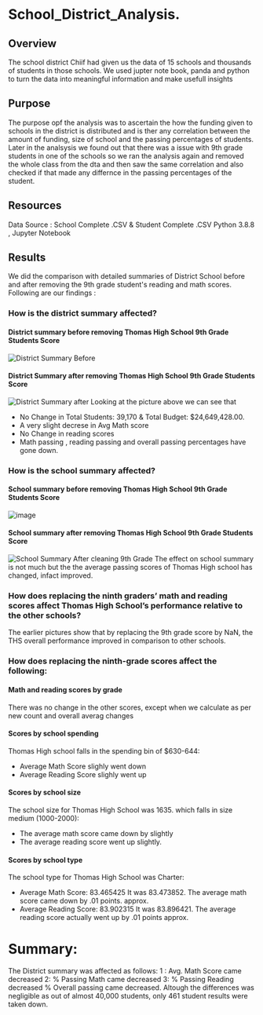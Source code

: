 # School_District_Analysis.

## Overview
The school district Chiif had given us the data of 15 schools and thousands of students in those schools. We used jupter note book, panda and python to turn the data into meaningful information and make usefull insights

## Purpose 

The purpose opf the analysis was to ascertain the how the funding given to schools in the district is distributed and is ther any correlation between the amount of funding, size of school and the passing percentages of students. 
Later in the analsysis we found out that there was a issue with 9th grade students in one of the schools so we ran the analysis again and removed the whole class from the dta and then saw the same correlation and also checked if that made any differnce in the passing percentages of the student. 
 
## Resources
Data Source : School Complete .CSV & Student Complete .CSV
Python 3.8.8 , Jupyter Notebook 

## Results
We did the comparison with detailed summaries of District School before and after removing the 9th grade student's reading and math scores. Following are our findings :

### How is the district summary affected?
#### District summary before removing Thomas High School 9th Grade Students Score
![District Summary Before](https://user-images.githubusercontent.com/93050682/144174167-587e08ce-42ab-4abf-9396-d57aac254c7f.PNG)
#### District Summary after removing Thomas High School 9th Grade Students Score
![District Summary after](https://user-images.githubusercontent.com/93050682/144175952-8ef942c4-9ec8-456a-85b7-25ff064ae110.PNG)
Looking at the picture above we can see that 
* No Change in Total Students: 39,170 & Total Budget: $24,649,428.00. 
* A very slight decrese in Avg Math score
* No Change in reading scores 
* Math passing , reading passing and overall passing percentages have gone down.
### How is the school summary affected?
#### School summary before removing Thomas High School 9th Grade Students Score
![image](https://user-images.githubusercontent.com/93050682/144174871-c71baabe-40d8-4189-8126-8142d5f2eac6.png)
#### School summary after removing Thomas High School 9th Grade Students Score
![School Summary After cleaning 9th Grade](https://user-images.githubusercontent.com/93050682/144175811-68b13a1c-3f87-45a6-b86f-e7ac602e2fda.png)
The effect on school summary is not much but the the average passing scores of Thomas High school has changed, infact improved. 
### How does replacing the ninth graders’ math and reading scores affect Thomas High School’s performance relative to the other schools?
The earlier pictures show that by replacing the 9th grade score by NaN, the THS overall performance improved in comparison to other schools.
### How does replacing the ninth-grade scores affect the following:
#### Math and reading scores by grade
There was no change in the other scores, except when we calculate as per new count and overall averag changes
#### Scores by school spending
Thomas High school falls in the spending bin of  $630-644:
* Average Math Score slighly went down
* Average Reading Score slighly went up
#### Scores by school size
The school size for Thomas High School was 1635. which falls in size medium (1000-2000):
* The average math score came down by slightly
* The average reading score went up slightly.
#### Scores by school type
The school type for Thomas High School was Charter:
* Average Math Score: 83.465425 It was 83.473852. The average math score came down by .01 points. approx.
* Average Reading Score: 83.902315 It was 83.896421. The average reading score actually went up by .01 points approx.

# Summary:
The District summary was affected as follows:
1 : Avg. Math Score came decreased
2: % Passing Math came decreased
3: % Passing Reading decreased
% Overall passing came decreased. 
Altough the differences was negligible as out of almost 40,000 students, only 461 student results were taken down. 
